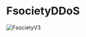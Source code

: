 # FsocietyDDoS
![FsocietyV3](https://github.com/user-attachments/assets/841d9376-d3f4-4406-8198-1e6d30a9a94c)
